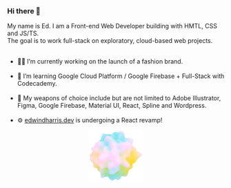 ### Hi there 👋 
<div>
My name is Ed. I am a Front-end Web Developer building with HMTL, CSS and JS/TS. 
</br>
The goal is to work full-stack on exploratory, cloud-based web projects.
</div>
<br>
<ul>
  <li>👷‍♂️ I’m currently working on the launch of a fashion brand.</li>
  <br>
  <li>🌱 I’m learning Google Cloud Platform / Google Firebase + Full-Stack with Codecademy.</li>
  <br>
  <li>🔫 My weapons of choice include but are not limited to Adobe Illustrator, Figma, Google Firebase, Material UI, React, Spline and Wordpress.</li>
  <br>
  <li>⚙️ <a href="https://edwindharris.dev" target="_blank">edwindharris.dev</a> is undergoing a React revamp!</li>
</ul>
<div align="center">
<img src="https://github.com/edwindharris/edwindharris/blob/main/images/ed-dev-thumb.png" style="width: 25%; height: 25%"/>
</div>
